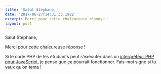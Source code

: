 ```yaml
---
title: 'Salut Stéphane,'
date: '2017-06-27T14:31:33.198Z'
excerpt: Merci pour cette chaleureuse réponse !
layout: post
---
```

Salut Stéphane,

Merci pour cette chaleureuse réponse !

Si le code PHP de tes étudiants peut s’exécuter dans un [interpréteur PHP pour JavaScript](https://www.google.fr/search?q=php+interpreter+for+javascript&oq=php+interpreter+for+jav&aqs=chrome.1.69i57j0l2.7527j0j1&sourceid=chrome&ie=UTF-8), je pense que ça pourrait fonctionner. Fais-moi signe si tu veux qu’on tente !
